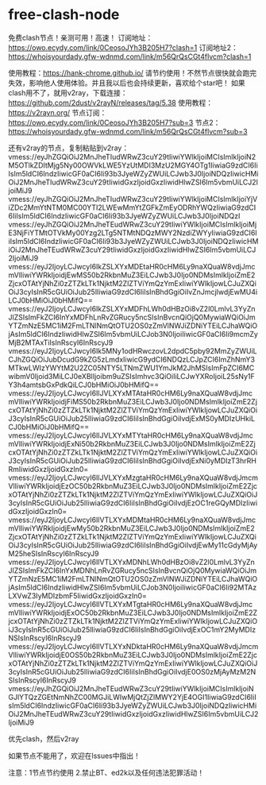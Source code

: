 # free-clash-node
免费clash节点！亲测可用！高速！
订阅地址：https://owo.ecydy.com/link/0CeosoJYh3B205H7?clash=1
订阅地址2：https://whoisyourdady.gfw-wdnmd.com/link/m56QrQsCGt4flvcm?clash=1


使用教程：https://hank-chrome.github.io/
请节约使用！不然节点很快就会跑完失效，影响他人使用体验。并且我以后也会持续更新，喜欢给个star吧！
如果clash用不了，就用v2ray，下载连接：https://github.com/2dust/v2rayN/releases/tag/5.38
使用教程：https://v2rayn.org/
节点订阅：https://owo.ecydy.com/link/0CeosoJYh3B205H7?sub=3
节点2：https://whoisyourdady.gfw-wdnmd.com/link/m56QrQsCGt4flvcm?sub=3

还有v2ray的节点，复制粘贴到v2ray：
vmess://eyJhZGQiOiJ2MnJheTIudWRwZ3cuY29tIiwiYWlkIjoiMCIsImlkIjoiN2M5OTlkZDItMjg5Ny00OWVkLWE5YzUtMDI3MzU2MGY4OTg1IiwiaG9zdCI6IiIsIm5ldCI6IndzIiwicGF0aCI6Ii93b3JyeWZyZWUiLCJwb3J0IjoiNDQzIiwicHMiOiJ2MnJheTIudWRwZ3cuY29tIiwidGxzIjoidGxzIiwidHlwZSI6Im5vbmUiLCJ2IjoiMiJ9
vmess://eyJhZGQiOiJ2MnJheTIudWRwZ3cuY29tIiwiYWlkIjoiMCIsImlkIjoiYjViZDc2MmYtNTM0MC00YTI2LWEwMmYtZGFkZmEyODRhYWQzIiwiaG9zdCI6IiIsIm5ldCI6IndzIiwicGF0aCI6Ii93b3JyeWZyZWUiLCJwb3J0IjoiNDQzI
vmess://eyJhZGQiOiJ2MnJheTEudWRwZ3cuY29tIiwiYWlkIjoiMCIsImlkIjoiMjE3NjFiYTMtOTVkMy00Yzg2LTg5NTMtNDQzMWY2NzdiZWYyIiwiaG9zdCI6IiIsIm5ldCI6IndzIiwicGF0aCI6Ii93b3JyeWZyZWUiLCJwb3J0IjoiNDQzIiwicHMiOiJ2MnJheTEudWRwZ3cuY29tIiwidGxzIjoidGxzIiwidHlwZSI6Im5vbmUiLCJ2IjoiMiJ9
vmess://eyJ2IjoyLCJwcyI6IkZSLXYxMDEtaHR0cHM6Ly9naXQuaW8vdjJmcmVlIiwiYWRkIjoidjEwMS50b2RkbnMuZ3EiLCJwb3J0Ijo0NDMsImlkIjoiZmE2ZjcxOTAtYjNhZi0zZTZkLTk1NjktM2ZlZTViYmQzYmExIiwiYWlkIjowLCJuZXQiOiJ3cyIsInR5cGUiOiJub25lIiwiaG9zdCI6IiIsInBhdGgiOiIvZnJmcjIwdjEwMU4iLCJ0bHMiOiJ0bHMifQ==
vmess://eyJ2IjoyLCJwcyI6IkZSLXYxMDFhLWh0dHBzOi8vZ2l0LmlvL3YyZnJlZSIsImFkZCI6InYxMDFhLnRvZGRucy5ncSIsInBvcnQiOjQ0MywiaWQiOiJmYTZmNzE5MC1iM2FmLTNlNmQtOTU2OS0zZmVlNWJiZDNiYTEiLCJhaWQiOjAsIm5ldCI6IndzIiwidHlwZSI6Im5vbmUiLCJob3N0IjoiIiwicGF0aCI6Ii9mcmZyMjB2MTAxTiIsInRscyI6InRscyJ9
vmess://eyJ2IjoyLCJwcyI6Ik5MNy1odHRwczovL2dpdC5pby92MmZyZWUiLCJhZGQiOiJubDcudG9kZG5zLmdxIiwicG9ydCI6NDQzLCJpZCI6ImZhNmY3MTkwLWIzYWYtM2U2ZC05NTY5LTNmZWU1YmJkM2JhMSIsImFpZCI6MCwibmV0Ijoid3MiLCJ0eXBlIjoibm9uZSIsImhvc3QiOiIiLCJwYXRoIjoiL25sNy1FY3h4amtsbGxPdkQiLCJ0bHMiOiJ0bHMifQ==
vmess://eyJ2IjoyLCJwcyI6IlJVLXYxMTAtaHR0cHM6Ly9naXQuaW8vdjJmcmVlIiwiYWRkIjoidjFiMS50b2RkbnMuZ3EiLCJwb3J0Ijo0NDMsImlkIjoiZmE2ZjcxOTAtYjNhZi0zZTZkLTk1NjktM2ZlZTViYmQzYmExIiwiYWlkIjowLCJuZXQiOiJ3cyIsInR5cGUiOiJub25lIiwiaG9zdCI6IiIsInBhdGgiOiIvdjExMS0yMDIzUHkiLCJ0bHMiOiJ0bHMifQ==
vmess://eyJ2IjoyLCJwcyI6IlJVLXYxMTYtaHR0cHM6Ly9naXQuaW8vdjJmcmVlIiwiYWRkIjoidjExNi50b2RkbnMuZ3EiLCJwb3J0Ijo0NDMsImlkIjoiZmE2ZjcxOTAtYjNhZi0zZTZkLTk1NjktM2ZlZTViYmQzYmExIiwiYWlkIjowLCJuZXQiOiJ3cyIsInR5cGUiOiJub25lIiwiaG9zdCI6IiIsInBhdGgiOiIvdjExNi0yMDIzT3hrRHRmIiwidGxzIjoidGxzIn0=
vmess://eyJ2IjoyLCJwcyI6IlJVLXYxMzgtaHR0cHM6Ly9naXQuaW8vdjJmcmVlIiwiYWRkIjoidjEzOC50b2RkbnMuZ3EiLCJwb3J0Ijo0NDMsImlkIjoiZmE2ZjcxOTAtYjNhZi0zZTZkLTk1NjktM2ZlZTViYmQzYmExIiwiYWlkIjowLCJuZXQiOiJ3cyIsInR5cGUiOiJub25lIiwiaG9zdCI6IiIsInBhdGgiOiIvdjEzOC1reGQyMDIzIiwidGxzIjoidGxzIn0=
vmess://eyJ2IjoyLCJwcyI6IlVTLXYxMDMtaHR0cHM6Ly9naXQuaW8vdjJmcmVlIiwiYWRkIjoidjEwMy50b2RkbnMuZ3EiLCJwb3J0Ijo0NDMsImlkIjoiZmE2ZjcxOTAtYjNhZi0zZTZkLTk1NjktM2ZlZTViYmQzYmExIiwiYWlkIjowLCJuZXQiOiJ3cyIsInR5cGUiOiJub25lIiwiaG9zdCI6IiIsInBhdGgiOiIvdjEwMy11cGdyMjAyM25heSIsInRscyI6InRscyJ9
vmess://eyJ2IjoyLCJwcyI6IlVTLXYxMDNhLWh0dHBzOi8vZ2l0LmlvL3YyZnJlZSIsImFkZCI6InYxMDNhLnRvZGRucy5ncSIsInBvcnQiOjQ0MywiaWQiOiJmYTZmNzE5MC1iM2FmLTNlNmQtOTU2OS0zZmVlNWJiZDNiYTEiLCJhaWQiOjAsIm5ldCI6IndzIiwidHlwZSI6Im5vbmUiLCJob3N0IjoiIiwicGF0aCI6Ii92MTAzLXVwZ3IyMDIzbmF5IiwidGxzIjoidGxzIn0=
vmess://eyJ2IjoyLCJwcyI6IlVTLXYxMTgtaHR0cHM6Ly9naXQuaW8vdjJmcmVlIiwiYWRkIjoidjExOC50b2RkbnMuZ3EiLCJwb3J0Ijo0NDMsImlkIjoiZmE2ZjcxOTAtYjNhZi0zZTZkLTk1NjktM2ZlZTViYmQzYmExIiwiYWlkIjowLCJuZXQiOiJ3cyIsInR5cGUiOiJub25lIiwiaG9zdCI6IiIsInBhdGgiOiIvdjExOC1mY2MyMDIzNSIsInRscyI6InRscyJ9
vmess://eyJ2IjoyLCJwcyI6IlVTLXYxNDktaHR0cHM6Ly9naXQuaW8vdjJmcmVlIiwiYWRkIjoidjE0OS50b2RkbnMuZ3EiLCJwb3J0Ijo0NDMsImlkIjoiZmE2ZjcxOTAtYjNhZi0zZTZkLTk1NjktM2ZlZTViYmQzYmExIiwiYWlkIjowLCJuZXQiOiJ3cyIsInR5cGUiOiJub25lIiwiaG9zdCI6IiIsInBhdGgiOiIvdjE0OS0zMjAyMzM2NSIsInRscyI6InRscyJ9
vmess://eyJhZGQiOiJ2MnJheTEudWRwZ3cuY29tIiwiYWlkIjoiMCIsImlkIjoiNGJlYTQzZGEtNmNhZC00MGJiLWIwMjQtZjZlMWY2YjE4OGI1IiwiaG9zdCI6IiIsIm5ldCI6IndzIiwicGF0aCI6Ii93b3JyeWZyZWUiLCJwb3J0IjoiNDQzIiwicHMiOiJ2MnJheTEudWRwZ3cuY29tIiwidGxzIjoidGxzIiwidHlwZSI6Im5vbmUiLCJ2IjoiMiJ9

优先clash，然后v2ray

如果节点不能用了，欢迎在lssues中指出！



注意：1节点节约使用 2.禁止BT、ed2k以及任何违法犯罪活动！
